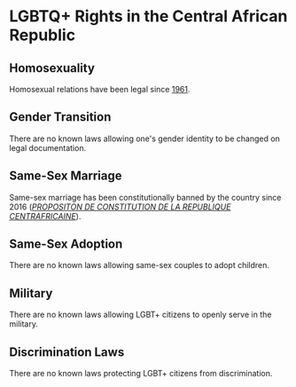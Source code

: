 # LGBTQ+ Rights in the Central African Republic

## Homosexuality
Homosexual relations have been legal since [1961](https://ilga.org/downloads/2017/ILGA_State_Sponsored_Homophobia_2017_WEB.pdf).

## Gender Transition
There are no known laws allowing one's gender identity to be changed on legal documentation.

## Same-Sex Marriage
Same-sex marriage has been constitutionally banned by the country since 2016 ([*PROPOSITON DE CONSTITUTION DE LA REPUBLIQUE CENTRAFRICAINE*](http://www.sangonet.com/afriqg/PAFF/Dic/actuC/ActuC19/projet-constitution-RCA-adopte-par-CNT-2015.pdf)).

## Same-Sex Adoption
There are no known laws allowing same-sex couples to adopt children.

## Military
There are no known laws allowing LGBT+ citizens to openly serve in the military.

## Discrimination Laws
There are no known laws protecting LGBT+ citizens from discrimination.
